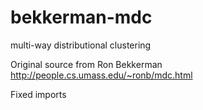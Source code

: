 bekkerman-mdc
=============

multi-way distributional clustering

Original source from Ron Bekkerman
http://people.cs.umass.edu/~ronb/mdc.html

Fixed imports
